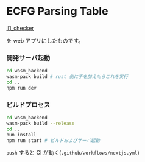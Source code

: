 # ECFG Parsing Table

[ll1_checker](https://github.com/kensyo/ll1_checker)

を web アプリにしたものです。

### 開発サーバ起動

```bash
cd wasm_backend
wasm-pack build # rust 側に手を加えたらこれを実行
cd ..
npm run dev
```

### ビルドプロセス

```bash
cd wasm_backend
wasm-pack build --release
cd ..
bun install
npm run start # ビルドおよびサーバ起動
```

`push` すると CI が動く(`.github/workflows/nextjs.yml`)

